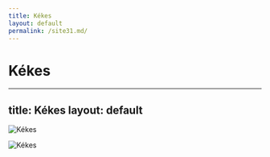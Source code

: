 ```yaml
---
title: Kékes
layout: default
permalink: /site31.md/
---
```

Kékes
=================================================================
---
title: Kékes
layout: default
---

![Kékes](https://www.thebestviewpoints.com/wp-content/uploads/2019/01/DSC_8077-Panorama-photoshopped-2.jpg)

![Kékes](https://symbolhunt.com/wp-content/uploads/2020/12/Kekes.jpg)